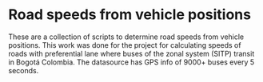 # Road speeds from vehicle positions
These are a collection of scripts to determine road speeds from vehicle positions. This work was done for the project for calculating  speeds of roads with preferential lane where buses of the zonal system (SITP) transit in Bogotá Colombia.
The datasource has GPS info of 9000+ buses every 5 seconds.
